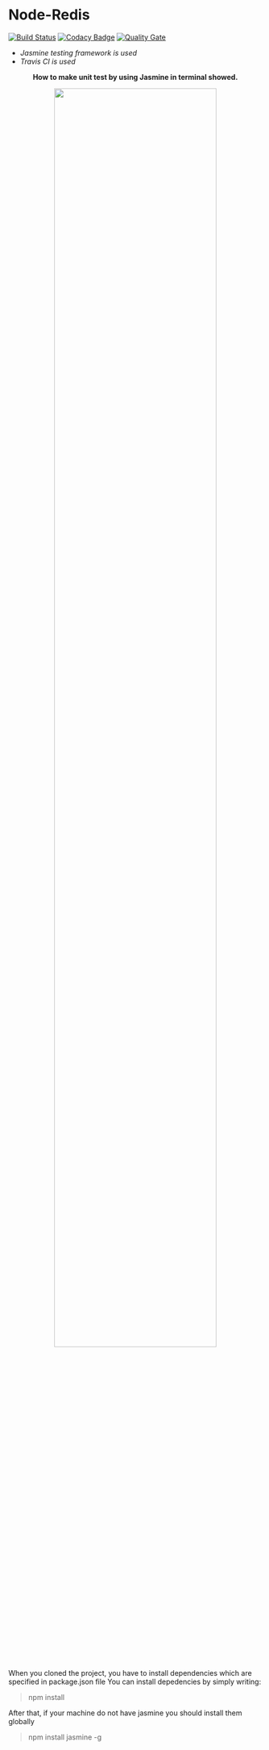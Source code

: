 # Node-Redis

[![Build Status](https://travis-ci.org/ahmetturkmen/NodeRecommendation.svg?branch=master)](https://travis-ci.org/ahmetturkmen/NodeRecommendation)    [![Codacy Badge](https://api.codacy.com/project/badge/Grade/8cd652b23b4943d0944bb4c3ae891d11)](https://www.codacy.com/app/dev.ahmetturkmen/NodeRecommendation?utm_source=github.com&amp;utm_medium=referral&amp;utm_content=ahmetturkmen/NodeRecommendation&amp;utm_campaign=Badge_Grade)
[![Quality Gate](https://sonarcloud.io/api/badges/gate?key=_project_node_rec)](https://sonarcloud.io/dashboard?id=_project_node_rec)
* _Jasmine testing framework is used_
* _Travis CI is used_


<b><p align="center" >How to make unit test by using Jasmine in terminal showed.</p></b>

<p align="center">
    <a href="https://asciinema.org/a/15I5pd8ozeVOuyT9FzjfCzJY0" target="_blank"><img width="80%" src="https://asciinema.org/a/15I5pd8ozeVOuyT9FzjfCzJY0.png" />
    </a>
</p>


When you cloned the project, you have to install dependencies which are specified in package.json file 
You can install depedencies by simply writing: 

>npm install 

After that, if your machine do not have jasmine you should install them globally 

> npm install jasmine -g 
